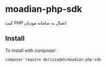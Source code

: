 # moadian-php-sdk
کیت PHP اتصال به سامانه مودیان


Install
-------

To install with composer:

```sh
composer require deriszadeh/moadian-php-sdk
```
